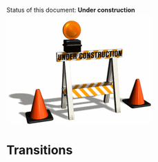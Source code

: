Status of this document: **Under construction**
![](../_assets/under-construction-flashing-barracade-animation.gif)

# Transitions

